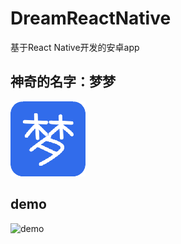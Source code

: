# DreamReactNative
基于React Native开发的安卓app

## 神奇的名字：梦梦
![demo](./reference/logo.png)


## demo
![demo](./reference/demo.gif)